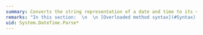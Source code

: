 ```yaml
---
summary: Converts the string representation of a date and time to its <xref href="System.DateTime"></xref> equivalent.
remarks: "In this section:  \n  \n [Overloaded method syntax](#Syntax)   \n [Parameters](#Params)   \n [Return value](#Returns)   \n [Exceptions](#Exceptions)   \n [Which method do I call?](#Tasks)   \n [The string to parse](#StringToParse)   \n [Parsing and cultural conventions](#Culture)   \n [Parsing and style elements](#Styles)   \n Examples:   \n [DateTime.Parse(String)](#Parse1_Example)  \n [DateTime.Parse(String, IFormatProvider)](#Parse2_Example)  \n [DateTime.Parse(String, IFormatProvider, DateTimeStyles)](#Parse3_Example)  \n[Version information](#Versions)  \n  \n<a name=\"Syntax\"></a>   \n## Overloaded method syntax  \n For additional guidance on choosing an overload, see [Which method do I call?](#Tasks)  \n  \n `DateTime.Parse(String`  `s` `)`  \n For the conversion, uses the formatting conventions of the current thread culture and interprets the string based on the <xref:System.Globalization.DateTimeStyles?displayProperty=fullName> style flag ([example](#Parse1_Example)).  \n  \n `DateTime.Parse(String`  `s` `, IFormatProvider`  `provider` `)`  \n For the conversion, uses the formatting conventions of a specified culture and interprets the string based on the <xref:System.Globalization.DateTimeStyles?displayProperty=fullName> style flag ([example](#Parse2_Example)).  \n  \n `DateTime.Parse(String`  `s` `, IFormatProvider`  `provider` `, DateTypeStyles`  `styles` `)`  \n For the conversion, uses the formatting conventions of a specified culture and interprets the string based on specified style flags ([example](#Parse3_Example)).  \n  \n<a name=\"Params\"></a>   \n## Parameters  \n This is a complete list of parameters for the <xref:System.DateTime.Parse%2A> method.For the parameters used by each overload, see the overload syntax above.  \n  \n|Parameter|Type|Description|  \n|---------------|----------|-----------------|  \n|`s`|<xref:System.String>|A string that contains the date and time to convert. See [The string to parse](#StringToParse).<br /><br /> Default value: None (parameter is used by all overloads)|  \n|`provider`|<xref:System.IFormatProvider>|An object that supplies culture-specific formatting information about `s`.See [Parsing and cultural conventions](#Culture).<br /><br /> Default value: <xref:System.Globalization.CultureInfo.CurrentCulture%2A?displayProperty=fullName>|  \n|`styles`|<xref:System.Globalization.DateTimeStyles>|A bitwise combination of the enumeration values that indicates the style elements that can be present in `s` for the parse operation to succeed, and that defines how to interpret the parsed date in relation to the current time zone or the current date. A typical value to specify is <xref:System.Globalization.DateTimeStyles?displayProperty=fullName>. See [Parsing and style elements](#Styles).<br /><br /> Default value: <xref:System.Globalization.DateTimeStyles?displayProperty=fullName>|  \n  \n<a name=\"Returns\"></a>   \n## Return value  \n Type: <xref:System.DateTime>  \nAn object that is equivalent to the date and time contained in `s`.  \n  \n Generally, the <xref:System.DateTime.Parse%2A> method returns a <xref:System.DateTime> object whose <xref:System.DateTime.Kind%2A> property is <xref:System.DateTimeKind?displayProperty=fullName>. However, the <xref:System.DateTime.Parse%2A> method may also perform time zone conversion and set the value of the <xref:System.DateTime.Kind%2A> property differently,depending on the values of the `s` and `styles` parameters:  \n  \n|If|Time zone conversion|Kind property|  \n|--------|--------------------------|-------------------|  \n|`s` contains time zone information.|The date and time is converted to the time in the local time zone.|<xref:System.DateTimeKind?displayProperty=fullName>|  \n|`s` contains time zone information, and `styles` includes the <xref:System.Globalization.DateTimeStyles>flag.|The date and time is converted to Coordinated Universal Time (UTC).|<xref:System.DateTimeKind?displayProperty=fullName>|  \n|`s` contains the Z or GMT time zone designator, and `styles` includes the <xref:System.Globalization.DateTimeStyles> flag.|The date and time are interpreted as UTC.|<xref:System.DateTimeKind?displayProperty=fullName>|  \n  \n The following example converts date strings that contain time zone information to the time in the local time zone:  \n  \n [!code-csharp[System.DateTime.Parse#2](~/samples/snippets/csharp/VS_Snippets_CLR_System/system.DateTime.Parse/cs/Parse2.cs#2)]\n [!code-vb[System.DateTime.Parse#2](~/samples/snippets/visualbasic/VS_Snippets_CLR_System/system.DateTime.Parse/vb/Parse2.vb#2)]  \n  \n You can also preserve the value of a date and time's <xref:System.DateTime.Kind%2A> property during a formatting and parsing operation by using the <xref:System.Globalization.DateTimeStyles?displayProperty=fullName> flag. The following example illustrates how the <xref:System.Globalization.DateTimeStyles> flag affects the parsing operation on <xref:System.DateTime> values that are converted to strings by using the \"o\", \"r\", or \"u\" format specifier.  \n  \n [!code-csharp[System.DateTime.Parse#5](~/samples/snippets/csharp/VS_Snippets_CLR_System/system.DateTime.Parse/cs/Parse5.cs#5)]\n [!code-vb[System.DateTime.Parse#5](~/samples/snippets/visualbasic/VS_Snippets_CLR_System/system.DateTime.Parse/vb/Parse5.vb#5)]  \n  \n<a name=\"Exceptions\"></a>   \n## Exceptions  \n  \n|Exception|Condition|Thrown by|  \n|---------------|---------------|---------------|  \n|<xref:System.ArgumentNullException>|`s` is `null`.|All overloads|  \n|<xref:System.FormatException>|`s` does not contain a valid string representation of a date and time.|All overloads|  \n|<xref:System.ArgumentException>|`styles` contains an invalid combination of <xref:System.Globalization.DateTimeStyles> values (for example, it includes both <xref:System.Globalization.DateTimeStyles> and <xref:System.Globalization.DateTimeStyles>).|<xref:System.DateTime.Parse%28System.String%2CSystem.IFormatProvider%2CSystem.Globalization.DateTimeStyles%29>|  \n  \n<a name=\"Tasks\"></a>   \n## Which method do I call?  \n  \n|To|Call|  \n|--------|----------|  \n|Parse a date and time string by using the conventions of the current culture.|<xref:System.DateTime.Parse%28System.String%29> overload|  \n|Parse a date and time string by using the conventions of a specific culture.|<xref:System.DateTime.Parse%28System.String%2CSystem.IFormatProvider%29>overload (see [Parsing and Cultural Conventions](#Culture))|  \n|Parse a date and time string with special style elements (such as white space or no white space).|<xref:System.DateTime.Parse%28System.String%2CSystem.IFormatProvider%2CSystem.Globalization.DateTimeStyles%29> overload|  \n|Parse a date and time string and perform a conversion to UTC or local time.|<xref:System.DateTime.Parse%28System.String%2CSystem.IFormatProvider%2CSystem.Globalization.DateTimeStyles%29> overload|  \n|Parse a date and time string without handling exceptions.|<xref:System.DateTime.TryParse%2A?displayProperty=fullName> method|  \n|Restore (round-trip) a date and time value created by a formatting operation.|Pass the \"o\" or \"r\" standard format string to the <xref:System.DateTime.ToString%28System.String%29> method, and call the <xref:System.DateTime.Parse%28System.String%2CSystem.IFormatProvider%2CSystem.Globalization.DateTimeStyles%29>overload with <xref:System.Globalization.DateTimeStyles?displayProperty=fullName>|  \n|Parse a date and time string in a fixed format across machine (and possibly cultural) boundaries.|<xref:System.DateTime.ParseExact%2A?displayProperty=fullName> or <xref:System.DateTime.TryParseExact%2A?displayProperty=fullName> method|  \n  \n<a name=\"StringToParse\"></a>   \n## The string to parse  \n The <xref:System.DateTime.Parse%2A> method tries to convert the string representation of a date and time value to its <xref:System.DateTime> equivalent. It tries to parse `s`completely without throwing a <xref:System.FormatException> exception.  \n  \n> [!IMPORTANT]\n>  Because the string representation of a date and time must conform to a recognized pattern, you should always use exception handling when calling the <xref:System.DateTime.Parse%2A> method to parse user input. If you don't want to handle exceptions, you can call the <xref:System.DateTime.TryParse%2A?displayProperty=fullName> method to parse the date and time string; this method returns a value that indicates whether the parse operation succeeded.  \n  \n The string to be parsed can take any of the following forms:  \n  \n-   A string with a date and a time component.  \n  \n-   A string with a date but no time component. If the time component is absent, the method assumes 12:00 midnight. If the date component has a two-digit year, it is converted to a year based on the <xref:System.Globalization.Calendar.TwoDigitYearMax%2A?displayProperty=fullName> of the current culture's current calendar or the specified culture's current calendar (if you use an overload with a non-null `provider` argument).  \n  \n-   A string with a time but no date component.The method assumes the current date unless you call the <xref:System.DateTime.Parse%28System.String%2CSystem.IFormatProvider%2CSystem.Globalization.DateTimeStyles%29> overload and include <xref:System.Globalization.DateTimeStyles?displayProperty=fullName>in the `styles` parameter, in which case the method assumes January 1, 0001.  \n  \n-   A string that includes time zone information and conforms to ISO 8601. In the following examples, the first string designates Coordinated Universal Time (UTC), and the second string designates the time in a time zone that's seven hours earlier than UTC:  \n  \n     2008-11-01T19:35:00.0000000Z   \n    2008-11-01T19:35:00.0000000-07:00  \n  \n-   A string that includes the GMT designator and conforms to the RFC 1123 time format;for example:  \n  \n     Sat, 01 Nov 2008 19:35:00 GMT  \n  \n-   A string that includes the date and time along with time zone offset information;for example:  \n  \n     03/01/2009 05:42:00 -5:00  \n  \n If `s` is the string representation of a leap day in a leap year in the calendar used by the parsing method (see [Parsing and cultural conventions](#Culture)), the <xref:System.DateTime.Parse%2A> method parses `s` successfully. If `s` is the string representation of a leap day in a non-leap year, the method throws a <xref:System.FormatException> exception.  \n  \n Because the <xref:System.DateTime.Parse%2A> method tries to parse the string representation of a date and time by using the formatting rules of the current or specified culture, trying to parse a string across different cultures can fail. To parse a specific date and time format across different locales, use one of the overloads of the <xref:System.DateTime.ParseExact%2A?displayProperty=fullName> method and provide a format specifier.  \n  \n<a name=\"Culture\"></a>   \n## Parsing and cultural conventions  \n All overloads of the <xref:System.DateTime.Parse%2A> method are culture-sensitive unless the string to be parsed conforms to the ISO 8601 pattern. The parsing operation usesthe formatting information in a <xref:System.Globalization.DateTimeFormatInfo> object that is derived as follows:  \n  \n|If you call|And `provider` is|Formatting information is derived from|  \n|-----------------|-----------------------|--------------------------------------------|  \n|<xref:System.DateTime.Parse%28System.String%29>|-|The current thread culture (<xref:System.Globalization.DateTimeFormatInfo.CurrentInfo%2A?displayProperty=fullName> property)|  \n|<xref:System.DateTime.Parse%28System.String%2CSystem.IFormatProvider%29> or <xref:System.DateTime.Parse%28System.String%2CSystem.IFormatProvider%2CSystem.Globalization.DateTimeStyles%29>|<xref:System.Globalization.DateTimeFormatInfo> object|The specified <xref:System.Globalization.DateTimeFormatInfo> object|  \n|<xref:System.DateTime.Parse%28System.String%2CSystem.IFormatProvider%29> or <xref:System.DateTime.Parse%28System.String%2CSystem.IFormatProvider%2CSystem.Globalization.DateTimeStyles%29>|`null`|The current thread culture (<xref:System.Globalization.DateTimeFormatInfo.CurrentInfo%2A?displayProperty=fullName> property)|  \n|<xref:System.DateTime.Parse%28System.String%2CSystem.IFormatProvider%29> or <xref:System.DateTime.Parse%28System.String%2CSystem.IFormatProvider%2CSystem.Globalization.DateTimeStyles%29>|<xref:System.Globalization.CultureInfo> object|The <xref:System.Globalization.CultureInfo.DateTimeFormat%2A?displayProperty=fullName> property|  \n|<xref:System.DateTime.Parse%28System.String%2CSystem.IFormatProvider%29> or <xref:System.DateTime.Parse%28System.String%2CSystem.IFormatProvider%2CSystem.Globalization.DateTimeStyles%29>|Custom <xref:System.IFormatProvider> implementation|The <xref:System.IFormatProvider.GetFormat%2A?displayProperty=fullName> method|  \n  \n When formatting information is derived from a <xref:System.Globalization.DateTimeFormatInfo> object, the <xref:System.Globalization.DateTimeFormatInfo.Calendar%2A?displayProperty=fullName> property defines the calendar used in the parsing operation.  \n  \n If you parse a date and time string by using a <xref:System.Globalization.DateTimeFormatInfo> object with customized settings that are different from those of a standard culture, use the <xref:System.DateTime.ParseExact%2A> method instead of the<xref:System.DateTime.Parse%2A> method to improve the chances for a successful conversion. A non-standard date and time string can be complicated and difficult to parse. The<xref:System.DateTime.Parse%2A> method tries to parse a string with several implicit parse patterns, all of which might fail. In contrast, the <xref:System.DateTime.ParseExact%2A> method requires you to explicitly designate one or more exact parse patterns that are likely to succeed. For more information, see the \"DateTimeFormatInfo and Dynamic Data\" section in the <xref:System.Globalization.DateTimeFormatInfo> topic.  \n  \n> [!IMPORTANT]\n>  Note that the formatting conventions for a particular culture are dynamic and can be subject to change. This means that parsing operations that depend on the formatting conventions of the default (current) culture or that specify an <xref:System.IFormatProvider> object that represents a culture other than the invariant culture can unexpectedly fail if any of the following occurs:  \n>   \n>  -   The culture-specific data has changed between major or minor versions of the .NET Framework or as the result of an update to the existing version of the .NET Framework.  \n> -   The culture-specific data reflects user preferences, which can vary from machine to machine or session to session.  \n> -   The culture-specific data represents a replacement culture that overrides the settings of a standard culture or a custom culture.  \n>   \n>  To prevent the difficulties in parsing data and time strings that are associated with changes in cultural data, you can parse date and time strings by using the invariant culture, or you can call the <xref:System.DateTime.ParseExact%2A>or <xref:System.DateTime.TryParseExact%2A> method and specify the exact format of the string to be parsed. If you are serializing and deserializingdate and time data, you can either use the formatting conventions of the invariant culture,or you can serialize and deserializethe <xref:System.DateTime> value in a binary format.  \n>   \n>  For more information see the \"Dynamic culture data\" section in the <xref:System.Globalization.CultureInfo> topic and the \"Persisting DateTime values\" section in the <xref:System.DateTime> topic.  \n  \n<a name=\"Styles\"></a>   \n## Parsing and style elements  \n All <xref:System.DateTime.Parse%2A>overloads ignore leading, inner, or trailing white-space characters in `s`. The date and time can be bracketed with a pair of leading and trailing NUMBER SIGN characters (\"#\", U+0023), and can be trailed with one or more NULL characters (U+0000).  \n  \n In addition, the <xref:System.DateTime.Parse%28System.String%2CSystem.IFormatProvider%2CSystem.Globalization.DateTimeStyles%29> overload has a `styles` parameter that consists of one or more members of the <xref:System.Globalization.DateTimeStyles> enumeration. This parameter defines how `s`should be interpreted and how the parse operation should convert `s` to a date and time. The following table describes the effect of each <xref:System.Globalization.DateTimeStyles>member on the parse operation.  \n  \n|DateTimeStyles member|Effect on conversion|  \n|---------------------------|--------------------------|  \n|<xref:System.Globalization.DateTimeStyles>|Parses `s` and, if necessary, converts it to UTC, as follows:<br /><br /> -   If `s` includes a time zone offset, or if `s` contains no time zone information but `styles` includes the <xref:System.Globalization.DateTimeStyles> flag, the method parses the string, calls <xref:System.DateTime.ToUniversalTime%2A> to convert the returned <xref:System.DateTime> value to UTC, and sets the <xref:System.DateTime.Kind%2A> property to <xref:System.DateTimeKind?displayProperty=fullName>.<br />-   If `s` indicates that it represents UTC, or if `s` does not contain time zone information but `styles` includes the <xref:System.Globalization.DateTimeStyles> flag, the method parses the string, performs no time zone conversion on the returned <xref:System.DateTime> value, and sets the <xref:System.DateTime.Kind%2A> property to <xref:System.DateTimeKind?displayProperty=fullName>.<br />-   In all other cases, the flag has no effect.|  \n|<xref:System.Globalization.DateTimeStyles>|This value is ignored. Inner white space is always permitted in the date and time elements of `s`.|  \n|<xref:System.Globalization.DateTimeStyles>|This value is ignored. Leading white space is always permitted in the date and time elements of `s`.|  \n|<xref:System.Globalization.DateTimeStyles>|This value is ignored. Trailing white space is always permitted in the date and time elements of `s`.|  \n|<xref:System.Globalization.DateTimeStyles>|Specifies that `s` may contain leading, inner, and trailing white spaces. This is the default behavior. It cannot be overridden by supplying a more restrictive <xref:System.Globalization.DateTimeStyles> enumeration value such as <xref:System.Globalization.DateTimeStyles>.|  \n|<xref:System.Globalization.DateTimeStyles>|Specifies that if `s` lacks any time zone information, local time is assumed. Unless the <xref:System.Globalization.DateTimeStyles> flag is present, the <xref:System.DateTime.Kind%2A> property of the returned <xref:System.DateTime> value is set to <xref:System.DateTimeKind?displayProperty=fullName>.|  \n|<xref:System.Globalization.DateTimeStyles>|Specifies that if `s` lacks any time zone information, UTC is assumed. Unless the <xref:System.Globalization.DateTimeStyles> flag is present, the method converts the returned <xref:System.DateTime> value from UTC to local time and sets its <xref:System.DateTime.Kind%2A> property to <xref:System.DateTimeKind?displayProperty=fullName>.|  \n|<xref:System.Globalization.DateTimeStyles>|Although valid, this value is ignored.|  \n|<xref:System.Globalization.DateTimeStyles>|For strings that contain time zone information, tries to prevent the conversion of a date and time string to a <xref:System.DateTime> value that represents a local time with its <xref:System.DateTime.Kind%2A> property set to <xref:System.DateTimeKind?displayProperty=fullName>. Typically, such a string is created by calling the <xref:System.DateTime.ToString%28System.String%29?displayProperty=fullName> method and by using the \"o\", \"r\", or \"u\" standard format specifier.|  \n  \n<a name=\"Parse1_Example\"></a>   \n## DateTime.Parse(String) example  \n The following example parses the string representation of several date and time values by using default provider and style values: the formatting conventions of the en-US culture, which is the current thread culture of the computer used to produce the example output, and the <xref:System.Globalization.DateTimeStyles> style flag. It handles the <xref:System.FormatException>exception that is thrown when the method tries to parse the string representation of a date and time by using some other culture's formatting conventions. It also shows how to successfully parse a date and time value that does not use the formatting conventions of the current thread culture.  \n  \n [!code-csharp[System.DateTime.Parse#1](~/samples/snippets/csharp/VS_Snippets_CLR_System/system.DateTime.Parse/cs/Parse1.cs#1)]\n [!code-vb[System.DateTime.Parse#1](~/samples/snippets/visualbasic/VS_Snippets_CLR_System/system.DateTime.Parse/vb/Parse1.vb#1)]  \n  \n<a name=\"Parse2_Example\"></a>   \n## DateTime.Parse(String, IFormatProvider) example  \n The following example parses an array of date strings by using the conventions of the en-US, fr-FR, and de-DE cultures. It demonstrates that the string representations of a single date can be interpreted differently across different cultures.  \n  \n [!code-csharp[System.DateTime.Parse#3](~/samples/snippets/csharp/VS_Snippets_CLR_System/system.DateTime.Parse/cs/Parse3.cs#3)]\n [!code-vb[System.DateTime.Parse#3](~/samples/snippets/visualbasic/VS_Snippets_CLR_System/system.DateTime.Parse/vb/Parse3.vb#3)]  \n  \n<a name=\"Parse3_Example\"></a>   \n## DateTime.Parse(String, IFormatProvider, DateTimeStyles) example  \n The following example demonstrates the <xref:System.DateTime.Parse%28System.String%2CSystem.IFormatProvider%2CSystem.Globalization.DateTimeStyles%29> method and displays the value of the <xref:System.DateTime.Kind%2A> property of the resulting <xref:System.DateTime> values.  \n  \n [!code-csharp[System.DateTime.Parse#4](~/samples/snippets/csharp/VS_Snippets_CLR_System/system.DateTime.Parse/cs/Parse4.cs#4)]\n [!code-vb[System.DateTime.Parse#4](~/samples/snippets/visualbasic/VS_Snippets_CLR_System/system.DateTime.Parse/vb/Parse4.vb#4)]  \n  \n<a name=\"Versions\"></a>   \n## Version information  \n .NET Framework  \n All overloads are supported in: 4.5, 4, 3.5, 3.0, 2.0, 1.1, 1.0  \n  \n .NET Framework Client Profile  \n All overloads are supported in: 4, 3.5 SP1  \n  \n Portable Class Library  \n All overloads are supported  \n  \n .NET for Windows Store apps  \n All overloads are supported in: Windows 8"
uid: System.DateTime.Parse*
---
```

